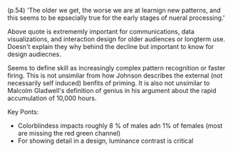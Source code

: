 (p.54) 'The older we get, the worse we are at learnign new patterns, and this seems to be epsecially true for the early stages of nueral processing.' 

Above quote is extrememly important for communications, data visualizations, and interaction design for older audiences or longterm use.  Doesn't explain they why behind the decline but important to know for design audiecnes. 

Seems to define skill as increasingly complex pattern recognition or faster firing. This is not unsimilar from how Johnson describes the external (not necessarily self induced) benfits of priming. It is also not unsimilar to Malcolm Gladwell's definition of genius in his argument about the rapid accumulation of 10,000 hours. 

Key Ponts:
* Colorblindess impacts roughly 8 % of males adn 1% of females  (most are missing the red green channel)
* For showing detail in a design, luminance contrast is critical 